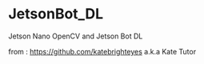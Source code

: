 # JetsonBot_DL
Jetson Nano OpenCV and Jetson Bot DL

from : https://github.com/katebrighteyes
a.k.a Kate Tutor
